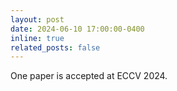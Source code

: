 ```yaml
---
layout: post
date: 2024-06-10 17:00:00-0400
inline: true
related_posts: false
---
```


One paper is accepted at ECCV 2024.
